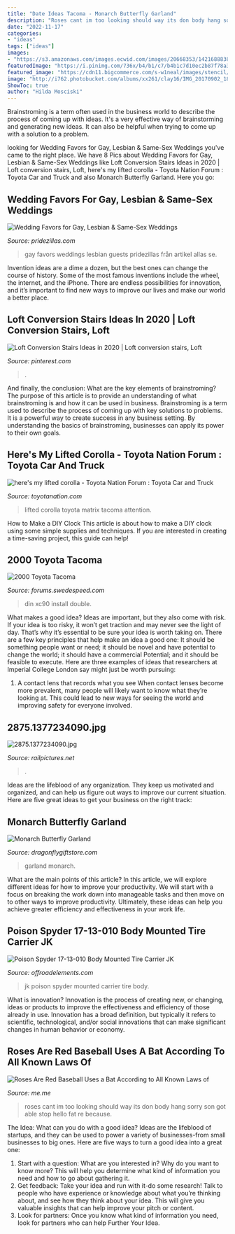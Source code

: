 ```yaml
---
title: "Date Ideas Tacoma - Monarch Butterfly Garland"
description: "Roses cant im too looking should way its don body hang sorry son got able stop hello fat re because"
date: "2022-11-17"
categories:
- "ideas"
tags: ["ideas"]
images:
- "https://s3.amazonaws.com/images.ecwid.com/images/20668353/1421688838.jpg"
featuredImage: "https://i.pinimg.com/736x/b4/b1/c7/b4b1c7d10ec2b87f78a335fad5542fce.jpg"
featured_image: "https://cdn11.bigcommerce.com/s-w1neal/images/stencil/1280x1280/products/2005/6135/2014_07_16_6178X_X2__53511.1510603076.jpg?c=2"
image: "http://i762.photobucket.com/albums/xx261/clay16/IMG_20170902_184410_586.jpg"
ShowToc: true
author: "Hilda Mosciski"
---
```



Brainstroming is a term often used in the business world to describe the process of coming up with ideas. It's a very effective way of brainstorming and generating new ideas. It can also be helpful when trying to come up with a solution to a problem.

	

		
looking for Wedding Favors for Gay, Lesbian &amp; Same-Sex Weddings you've came to the right place. We have 8 Pics about Wedding Favors for Gay, Lesbian &amp; Same-Sex Weddings like Loft Conversion Stairs Ideas in 2020 | Loft conversion stairs, Loft, here&#039;s my lifted corolla - Toyota Nation Forum : Toyota Car and Truck and also Monarch Butterfly Garland. Here you go:
		
    
## Wedding Favors For Gay, Lesbian &amp; Same-Sex Weddings

<img loading=lazy src="https://www.pridezillas.com/wp-content/uploads/2018/05/Gay-Wedding-Favors-Pridezillas.com_.jpg" onerror="this.onerror=null;this.src='https://tse2.mm.bing.net/th?id=OIP.LZyBumvSrgW0NZIz9ZmqDAHaLH&amp;pid=15.1';" alt="Wedding Favors for Gay, Lesbian &amp; Same-Sex Weddings">

_Source: pridezillas.com_

>gay favors weddings lesbian guests pridezillas från artikel allas se. 

	

Invention ideas are a dime a dozen, but the best ones can change the course of history. Some of the most famous inventions include the wheel, the internet, and the iPhone. There are endless possibilities for innovation, and it’s important to find new ways to improve our lives and make our world a better place.

    
## Loft Conversion Stairs Ideas In 2020 | Loft Conversion Stairs, Loft

<img loading=lazy src="https://i.pinimg.com/736x/b4/b1/c7/b4b1c7d10ec2b87f78a335fad5542fce.jpg" onerror="this.onerror=null;this.src='https://tse2.mm.bing.net/th?id=OIP.3YyQZxylceAFBtRyfNmM3QHaJ3&amp;pid=15.1';" alt="Loft Conversion Stairs Ideas in 2020 | Loft conversion stairs, Loft">

_Source: pinterest.com_

>. 

	

And finally, the conclusion: What are the key elements of brainstroming?
The purpose of this article is to provide an understanding of what brainstroming is and how it can be used in business. Brainstroming is a term used to describe the process of coming up with key solutions to problems. It is a powerful way to create success in any business setting. By understanding the basics of brainstroming, businesses can apply its power to their own goals.

    
## Here&#039;s My Lifted Corolla - Toyota Nation Forum : Toyota Car And Truck

<img loading=lazy src="http://i762.photobucket.com/albums/xx261/clay16/IMG_20170902_184410_586.jpg" onerror="this.onerror=null;this.src='https://tse4.mm.bing.net/th?id=OIP.vbqCK3i2yYFjPqXDRoAOhAHaHa&amp;pid=15.1';" alt="here&#039;s my lifted corolla - Toyota Nation Forum : Toyota Car and Truck">

_Source: toyotanation.com_

>lifted corolla toyota matrix tacoma attention. 

	

How to Make a DIY Clock
This article is about how to make a DIY clock using some simple supplies and techniques. If you are interested in creating a time-saving project, this guide can help!

    
## 2000 Toyota Tacoma

<img loading=lazy src="http://i1196.photobucket.com/albums/aa415/dougy19/DSC_0017.jpg" onerror="this.onerror=null;this.src='https://tse1.mm.bing.net/th?id=OIP.Sqyikq2djXlEVHvYIPPPygHaE7&amp;pid=15.1';" alt="2000 Toyota Tacoma">

_Source: forums.swedespeed.com_

>din xc90 install double. 

	

What makes a good idea?
Ideas are important, but they also come with risk. If your idea is too risky, it won’t get traction and may never see the light of day. That’s why it’s essential to be sure your idea is worth taking on. There are a few key principles that help make an idea a good one: It should be something people want or need; it should be novel and have potential to change the world; it should have a commercial Potential; and it should be feasible to execute. Here are three examples of ideas that researchers at Imperial College London say might just be worth pursuing: 
1. A contact lens that records what you see When contact lenses become more prevalent, many people will likely want to know what they’re looking at. This could lead to new ways for seeing the world and improving safety for everyone involved.

    
## 2875.1377234090.jpg

<img loading=lazy src="http://www.railpictures.net/images/d1/8/7/5/2875.1377234090.jpg" onerror="this.onerror=null;this.src='https://tse4.mm.bing.net/th?id=OIP.Biv-Oxfpr4aXwW6Pg8EAOQHaFE&amp;pid=15.1';" alt="2875.1377234090.jpg">

_Source: railpictures.net_

>. 

	

Ideas are the lifeblood of any organization. They keep us motivated and organized, and can help us figure out ways to improve our current situation. Here are five great ideas to get your business on the right track: 

    
## Monarch Butterfly Garland

<img loading=lazy src="https://s3.amazonaws.com/images.ecwid.com/images/20668353/1421688838.jpg" onerror="this.onerror=null;this.src='https://tse4.mm.bing.net/th?id=OIP.9Hm_pr6hQp7c2jw6CHzUQgHaJ4&amp;pid=15.1';" alt="Monarch Butterfly Garland">

_Source: dragonflygiftstore.com_

>garland monarch. 

	

What are the main points of this article?
In this article, we will explore different ideas for how to improve your productivity. We will start with a focus on breaking the work down into manageable tasks and then move on to other ways to improve productivity. Ultimately, these ideas can help you achieve greater efficiency and effectiveness in your work life.

    
## Poison Spyder 17-13-010 Body Mounted Tire Carrier JK

<img loading=lazy src="https://cdn11.bigcommerce.com/s-w1neal/images/stencil/1280x1280/products/2005/6135/2014_07_16_6178X_X2__53511.1510603076.jpg?c=2" onerror="this.onerror=null;this.src='https://tse3.mm.bing.net/th?id=OIP.Oe7v1sCP8SZr1yjVFUsJtwHaE8&amp;pid=15.1';" alt="Poison Spyder 17-13-010 Body Mounted Tire Carrier JK">

_Source: offroadelements.com_

>jk poison spyder mounted carrier tire body. 

	

What is innovation?
Innovation is the process of creating new, or changing, ideas or products to improve the effectiveness and efficiency of those already in use. Innovation has a broad definition, but typically it refers to scientific, technological, and/or social innovations that can make significant changes in human behavior or economy.

    
## Roses Are Red Baseball Uses A Bat According To All Known Laws Of

<img loading=lazy src="https://pics.me.me/thumb_roses-are-red-baseball-uses-a-bat-according-to-all-63470064.png" onerror="this.onerror=null;this.src='https://tse3.mm.bing.net/th?id=OIP.x0rGwq33VGlt2MdQodZxNwAAAA&amp;pid=15.1';" alt="Roses Are Red Baseball Uses a Bat According to All Known Laws of">

_Source: me.me_

>roses cant im too looking should way its don body hang sorry son got able stop hello fat re because. 

	

The Idea: What can you do with a good idea?
Ideas are the lifeblood of startups, and they can be used to power a variety of businesses-from small businesses to big ones. Here are five ways to turn a good idea into a great one:
1. Start with a question: What are you interested in? Why do you want to know more? This will help you determine what kind of information you need and how to go about gathering it.
2. Get feedback: Take your idea and run with it-do some research! Talk to people who have experience or knowledge about what you’re thinking about, and see how they think about your idea. This will give you valuable insights that can help improve your pitch or content.
3. Look for partners: Once you know what kind of information you need, look for partners who can help Further Your Idea.

